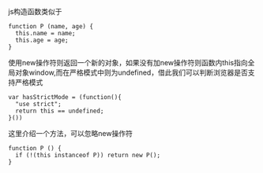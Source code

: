 js构造函数类似于
```
function P (name, age) {
  this.name = name;
  this.age = age;
}
```

使用new操作符则返回一个新的对象，如果没有加new操作符则函数内this指向全局对象window,而在严格模式中则为undefined，借此我们可以判断浏览器是否支持严格模式

```
var hasStrictMode = (function(){ 
  "use strict";
  return this == undefined;
}())
```

这里介绍一个方法，可以忽略new操作符

```
function P () {
  if (!(this instanceof P)) return new P();
}
```
